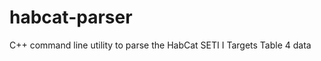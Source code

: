 habcat-parser
=============

C++ command line utility to parse the HabCat SETI I Targets Table 4 data